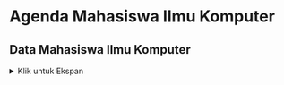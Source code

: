 # Agenda Mahasiswa Ilmu Komputer
##

## Data Mahasiswa Ilmu Komputer
<details>
<summary> Klik untuk Ekspan </summary>

### Create Mahasiswa
<table>
<tr>
    <td> <b>URL</b> </td>
    <td> {{baseURL}}/api/v1/mahasiswa </td>
</tr>
<tr>
    <td> <b>Method</b> </td>
    <td> POST </td>
</tr>
<tr>
    <td> <b>Header</b> </td>
    <td> Authorization : Bearer Token  </td>
</tr>    
<tr>
<td> <b>Body</b> </td>
<td>

``` json
{
    "nama" : "Rusdi Abdul Gani",
    "alamat" : "Bogor",
    "hoby" : "Musik"
}    
```
</td>
</tr>
<tr>

### Read Mahasiswa By nim
<table>
<tr>
    <td> <b>URL</b> </td>
    <td> {{baseURL}}/api/v1/mahasiswa </td>
</tr>
<tr>
    <td> <b>Example</b> </td>
    <td> {{baseURL}}/api/v1/mahasiswa?nim=2001 </td>
</tr>
<tr>
    <td> <b>Method</b> </td>
    <td> GET </td>
</tr>
<tr>
    <td> <b>Header</b> </td>
    <td> Authorization : Bearer Token  </td>
</tr>
<tr>
<td> <b>Query</b> </td>
<td> nim=2001 </td>
</tr>
<tr>
<td> <b>Respon Success</b> </td>
<td>

``` json
{
    "code" : 200,
    "message" : "Sukses",
    "data" : {
        "nim" : 2001,
        "nama" : "Rusdi Abdul Gani",
        "nim" : "20.1.1",
        "alamat" : "Bogor",
        "hoby" : "Musik"
    } 
}    
```

</td>
</tr>
<tr>
<td> <b>Respon Not Found</b> </td>
<td>

``` json
{
    "code" : 404,
    "message" : "NIM Mahasiswa tidak ditemukan",
    "data" : {
        "value" : 2001,
        "property" : "nim",
        "location" : "query"
    } 
}    
```

</td>
</tr>
</table>

### Read Mahasiswa All
<table>
<tr>
    <td> <b>URL</b> </td>
    <td> {{baseURL}}/api/v1/mahasiswa </td>
</tr>
<tr>
    <td> <b>Method</b> </td>
    <td> GET </td>
</tr>
<tr>
    <td> <b>Header</b> </td>
    <td> Authorization : Bearer Token  </td>
</tr>
<tr>
<td> <b>Respon Success</b> </td>
<td>

``` json
{
    "code" : 200,
    "message" : "Sukses",
    "data" : [
        {
            "nim" : 2001,
            "nama" : "Rusdi Abdul Gani",
            "alamat" : "Bogor",
            "hoby" : "Musik"
        },
        {
            "nim" : 2002,
            "nama" : "Risa",
            "alamat" : "Bogor",
            "hoby" : "Game"
        },
        {
            "nim" : 2003,
            "nama" : "Jafar Sodik",
            "alamat" : "Tajur",
            "hoby" : "Membaca"
        },
        {
            "nim" : 2004,
            "nama" : "Fajar HKM",
            "alamat" : "Cisarua",
            "hoby" : "Olahraga"
        },
        {
            "nim" : 2005,
            "nama" : "M. Fikri",
            "alamat" : "Gadog",
            "hoby" : "Game"
        }
    ]
}    
```

</td>
</tr>
</table>

